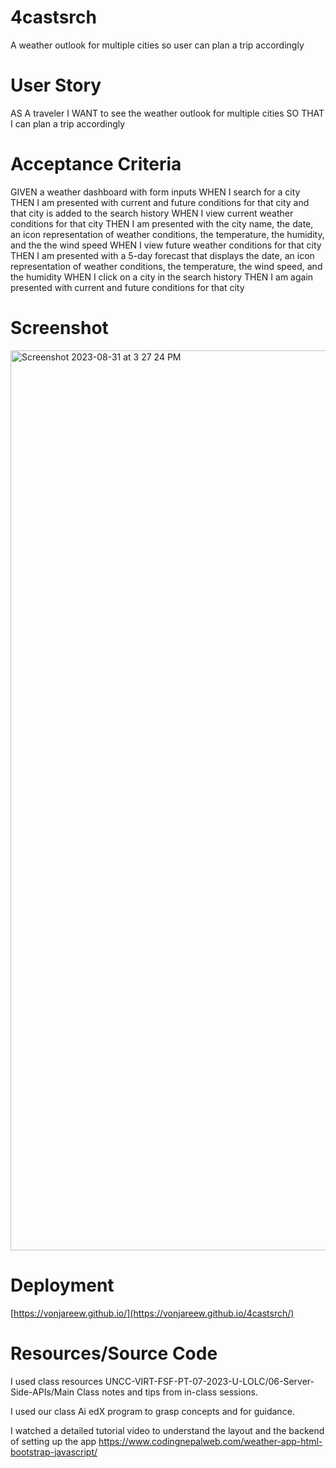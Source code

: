 # 4castsrch
A weather outlook for multiple cities so user can plan a trip accordingly

# User Story
AS A traveler
I WANT to see the weather outlook for multiple cities
SO THAT I can plan a trip accordingly

# Acceptance Criteria
GIVEN a weather dashboard with form inputs
WHEN I search for a city
THEN I am presented with current and future conditions for that city and that city is added to the search history
WHEN I view current weather conditions for that city
THEN I am presented with the city name, the date, an icon representation of weather conditions, the temperature, the humidity, and the the wind speed
WHEN I view future weather conditions for that city
THEN I am presented with a 5-day forecast that displays the date, an icon representation of weather conditions, the temperature, the wind speed, and the humidity
WHEN I click on a city in the search history
THEN I am again presented with current and future conditions for that city


# Screenshot
<img width="1440" alt="Screenshot 2023-08-31 at 3 27 24 PM" src="https://github.com/VonjareeW/4castsrch/assets/52430595/7a970097-4ab6-4602-b2fa-fc8678308e76">

# Deployment
[https://vonjareew.github.io/](https://vonjareew.github.io/4castsrch/)

# Resources/Source Code
I used class resources  UNCC-VIRT-FSF-PT-07-2023-U-LOLC/06-Server-Side-APIs/Main
Class notes and tips from in-class sessions.

I used our class Ai edX program to grasp concepts and for guidance.

I watched a detailed tutorial video to understand the layout and the backend of setting up the app  https://www.codingnepalweb.com/weather-app-html-bootstrap-javascript/
